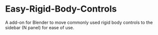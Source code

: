 # Easy-Rigid-Body-Controls
A add-on for Blender to move commonly used rigid body controls to the sidebar (N panel) for ease of use.
